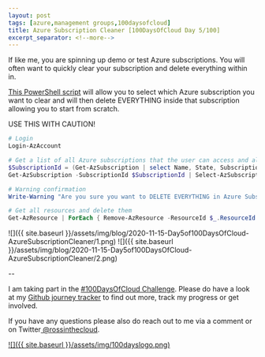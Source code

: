 ```yaml
---
layout: post
tags: [azure,management groups,100daysofcloud]
title: Azure Subscription Cleaner [100DaysOfCloud Day 5/100] 
excerpt_separator: <!--more-->
---
```

If like me, you are spinning up demo or test Azure subscriptions. You will often want to quickly clear your subscription and delete everything within in.

<a href="https://github.com/rossinthecloud/AzureSubscriptionCleaner" target="_blank">This PowerShell script</a> will allow you to select which Azure subscription you want to clear and will then delete EVERYTHING inside that subscription allowing you to start from scratch.

USE THIS WITH CAUTION!

```powershell
# Login
Login-AzAccount 

# Get a list of all Azure subscriptions that the user can access and allow them to select one to be cleared
$SubscriptionId = (Get-AzSubscription | select Name, State, SubscriptionId, TenantId | Out-GridView -Title "Select Azure Subscription To Clear" -PassThru).SubscriptionId
Get-AzSubscription -SubscriptionId $SubscriptionId | Select-AzSubscription

# Warning confirmation
Write-Warning "Are you sure you want to DELETE EVERYTHING in Azure Subscription with ID $SubscriptionId" -WarningAction Inquire

# Get all resources and delete them
Get-AzResource | ForEach { Remove-AzResource -ResourceId $_.ResourceId -Force -Confirm:$False }
```

![]({{ site.baseurl }}/assets/img/blog/2020-11-15-Day5of100DaysOfCloud-AzureSubscriptionCleaner/1.png)
![]({{ site.baseurl }}/assets/img/blog/2020-11-15-Day5of100DaysOfCloud-AzureSubscriptionCleaner/2.png)


--

I am taking part in the <a href="https://100daysofcloud.com/" target="_blank">#100DaysOfCloud Challenge</a>. Please do have a look at my <a href="https://github.com/rossinthecloud/100DaysOfCloud" target="_blank">Github journey tracker</a> to find out more, track my progress or get involved.

If you have any questions please also do reach out to me via a comment or on Twitter<a href="https://www.twitter.com/rossinthecloud" target="_blank"> @rossinthecloud</a>.

<a href="https://github.com/rossinthecloud/100DaysOfCloud" target="_blank">![]({{ site.baseurl }}/assets/img/100dayslogo.png)</a>

